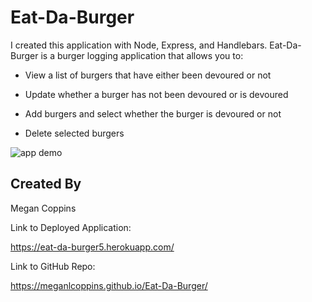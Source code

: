 # Eat-Da-Burger

I created this application with Node, Express, and Handlebars. Eat-Da-Burger is a burger logging application that allows you to:

* View a list of burgers that have either been devoured or not

* Update whether a burger has not been devoured or is devoured

* Add burgers and select whether the burger is devoured or not

* Delete selected burgers

<img src="https://media.giphy.com/media/iEq4yUafs400vJY2Q7/giphy.gif" alt="app demo">

## Created By

Megan Coppins

Link to Deployed Application:

https://eat-da-burger5.herokuapp.com/

Link to GitHub Repo:

https://meganlcoppins.github.io/Eat-Da-Burger/
